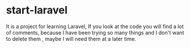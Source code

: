 # start-laravel
<p>

It is a project for learning Laravel, 
If you look at the code you will find a lot of comments, because I have been trying so many things and I don't want to delete them , maybe I will need them at a later time.

</p>
